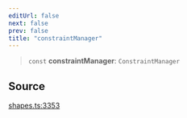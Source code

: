 ```yaml
---
editUrl: false
next: false
prev: false
title: "constraintManager"
---
```


> `const` **constraintManager**: `ConstraintManager`

## Source

[shapes.ts:3353](https://github.com/dgmjs/dgmjs/blob/main/packages/core/src/shapes.ts#L3353)
